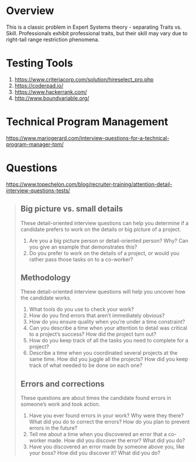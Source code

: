 # Overview

This is a classic problem in Expert Systems theory - separating Traits vs. Skill. Professionals exhibit professional traits, but their skill may vary due to right-tail range restriction phenomena.

# Testing Tools

1. https://www.criteriacorp.com/solution/hireselect_pro.php
2. https://coderpad.io/
3. https://www.hackerrank.com/
4. http://www.boundvariable.org/

# Technical Program Management 

https://www.mariogerard.com/interview-questions-for-a-technical-program-manager-tpm/

# Questions
https://www.topechelon.com/blog/recruiter-training/attention-detail-interview-questions-tests/

> ## Big picture vs. small details
> These detail-oriented interview questions can help you determine if a candidate prefers to work on the details or big picture of a project.
> 
> 1. Are you a big picture person or detail-oriented person? Why? Can you give an example that demonstrates this?
> 2. Do you prefer to work on the details of a project, or would you rather pass those tasks on to a co-worker?
>
> ## Methodology
> These detail-oriented interview questions will help you uncover how the candidate works.
> 
> 1. What tools do you use to check your work?
> 2. How do you find errors that aren’t immediately obvious?
> 3. How do you ensure quality when you’re under a time constraint?
> 4. Can you describe a time when your attention to detail was critical to a project’s success? How did the project turn out?
> 5. How do you keep track of all the tasks you need to complete for a project?
> 6. Describe a time when you coordinated several projects at the same time. How did you juggle all the projects? How did you keep track of what needed to be done on each one?
> 
> ## Errors and corrections
> These questions are about times the candidate found errors in someone’s work and took action.
> 
> 1. Have you ever found errors in your work? Why were they there? What did you do to correct the errors? How do you plan to prevent errors in the future?
> 2. Tell me about a time when you discovered an error that a co-worker made. How did you discover the error? What did you do?
> 3. Have you discovered an error made by someone above you, like your boss? How did you discover it? What did you do?
